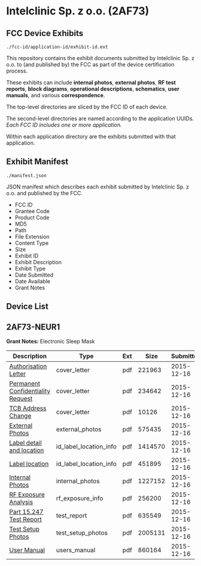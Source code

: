 # Intelclinic Sp. z o.o. (2AF73)
## FCC Device Exhibits

```
./fcc-id/application-id/exhibit-id.ext
```

This repository contains the exhibit documents submitted by Intelclinic Sp. z o.o. to (and published by) the FCC as part of the device certification process.

These exhibits can include **internal photos**, **external photos**, **RF test reports**, **block diagrams**, **operational descriptions**, **schematics**, **user manuals**, and various **correspondence**.

The top-level directories are sliced by the FCC ID of each device.

The second-level directories are named according to the application UUIDs. *Each FCC ID includes one or more application.*

Within each application directory are the exhibits submitted with that application. 

## Exhibit Manifest

```
./manifest.json
```

JSON manifest which describes each exhibit submitted by Intelclinic Sp. z o.o. and published by the FCC.

- FCC ID
- Grantee Code
- Product Code
- MD5
- Path
- File Extension
- Content Type
- Size
- Exhibit ID
- Exhibit Description
- Exhibit Type
- Date Submitted
- Date Available
- Grant Notes

## Device List
## 2AF73-NEUR1
**Grant Notes:** Electronic Sleep Mask

| Description | Type | Ext | Size | Submitted | Available |
| ----------- | ---- | --- | ---- | --------- | --------- |
| [Authorisation Letter](2AF73-NEUR1/b0a4a5bfc8ad899b45fb51d3a0dd0ac7/2843435.pdf) | cover_letter | pdf | 221963 | 2015-12-16 | 2015-12-16 |
| [Permanent Confidentiality Request](2AF73-NEUR1/b0a4a5bfc8ad899b45fb51d3a0dd0ac7/2843436.pdf) | cover_letter | pdf | 234642 | 2015-12-16 | 2015-12-16 |
| [TCB Address Change](2AF73-NEUR1/b0a4a5bfc8ad899b45fb51d3a0dd0ac7/2843437.pdf) | cover_letter | pdf | 10126 | 2015-12-16 | 2015-12-16 |
| [External Photos](2AF73-NEUR1/b0a4a5bfc8ad899b45fb51d3a0dd0ac7/2843438.pdf) | external_photos | pdf | 575435 | 2015-12-16 | 2015-12-16 |
| [Label detail and location](2AF73-NEUR1/b0a4a5bfc8ad899b45fb51d3a0dd0ac7/2843440.pdf) | id_label_location_info | pdf | 1414570 | 2015-12-16 | 2015-12-16 |
| [Label location](2AF73-NEUR1/b0a4a5bfc8ad899b45fb51d3a0dd0ac7/2843441.pdf) | id_label_location_info | pdf | 451895 | 2015-12-16 | 2015-12-16 |
| [Internal Photos](2AF73-NEUR1/b0a4a5bfc8ad899b45fb51d3a0dd0ac7/2843439.pdf) | internal_photos | pdf | 1227152 | 2015-12-16 | 2015-12-16 |
| [RF Exposure Analysis](2AF73-NEUR1/b0a4a5bfc8ad899b45fb51d3a0dd0ac7/2843443.pdf) | rf_exposure_info | pdf | 256200 | 2015-12-16 | 2015-12-16 |
| [Part 15.247 Test Report](2AF73-NEUR1/b0a4a5bfc8ad899b45fb51d3a0dd0ac7/2843445.pdf) | test_report | pdf | 635549 | 2015-12-16 | 2015-12-16 |
| [Test Setup Photos](2AF73-NEUR1/b0a4a5bfc8ad899b45fb51d3a0dd0ac7/2843446.pdf) | test_setup_photos | pdf | 2005131 | 2015-12-16 | 2015-12-16 |
| [User Manual](2AF73-NEUR1/b0a4a5bfc8ad899b45fb51d3a0dd0ac7/2843455.pdf) | users_manual | pdf | 860164 | 2015-12-16 | 2015-12-16 |
